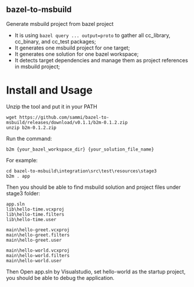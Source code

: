 bazel-to-msbuild
----------------

Generate msbuild project from bazel project

* It is using ```bazel query ... output=proto``` to gather all cc_library, cc_binary, and cc_test packages;
* It generates one msbuild project for one target;
* It generates one solution for one bazel workspace;
* It detects target dependencies and manage them as project references in msbuild project;


# Install and Usage

Unzip the tool and put it in your PATH
```
wget https://github.com/sammi/bazel-to-msbuild/releases/download/v0.1.1/b2m-0.1.2.zip
unzip b2m-0.1.2.zip
```

Run the command:

```
b2m {your_bazel_workspace_dir} {your_solution_file_name}
```

For example:
```
cd bazel-to-msbuild\integration\src\test\resources\stage3
b2m . app
```
Then you should be able to find msbuild solution and project files under stage3 folder:
```
app.sln
lib\hello-time.vcxproj
lib\hello-time.filters
lib\hello-time.user

main\hello-greet.vcxproj
main\hello-greet.filters
main\hello-greet.user

main\hello-world.vcxproj
main\hello-world.filters
main\hello-world.user
```

Then Open app.sln by Visualstudio, set hello-world as the startup project, you should be able to debug the application.

  
